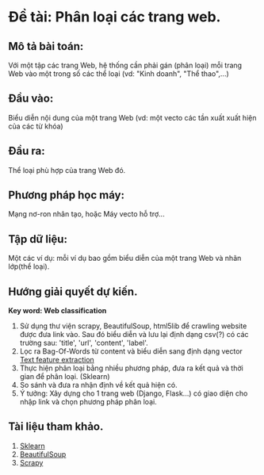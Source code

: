 # Đề tài: Phân loại các trang web.

## Mô tả bài toán:

Với một tập các trang Web, hệ thống cần phải gán (phân loại) mỗi trang Web vào một trong số các thể loại (vd: "Kinh doanh", "Thể thao",...)

## Đầu vào:

Biểu diễn nội dung của một trang Web (vd: một vecto các tần xuất xuất hiện của các từ khóa)

## Đầu ra:

Thể loại phù hợp của trang Web đó.

## Phương pháp học máy:

Mạng nơ-ron nhân tạo, hoặc Máy vecto hỗ trợ...

## Tập dữ liệu:

Một các ví dụ: mỗi ví dụ bao gồm biểu diễn của một trang Web và nhãn lớp(thể loại).

## Hướng giải quyết dự kiến.

**Key word: Web classification**

1. Sử dụng thư viện scrapy, BeautifulSoup, html5lib để crawling website được đưa link vào. Sau đó biểu diễn và lưu lại định dạng csv(?) có các trường sau: 'title', 'url', 'content', 'label'.
2. Lọc ra Bag-Of-Words từ content và biểu diễn sang định dạng vector [Text feature extraction](http://scikit-learn.org/stable/modules/feature_extraction.html#text-feature-extraction)
3. Thực hiện phân loại bằng nhiều phương pháp, đưa ra kết quả và thời gian để phân loại. (Sklearn)
4. So sánh và đưa ra nhận định về kết quả hiện có.
5. Ý tưởng: Xây dựng cho 1 trang web (Django, Flask...) có giao diện cho nhập link và chọn phương pháp phân loại.

## Tài liệu tham khảo.

1. [Sklearn](http://scikit-learn.org/)
2. [BeautifulSoup](https://www.crummy.com/software/BeautifulSoup/bs4/doc/)
3. [Scrapy](https://scrapy.org/)
